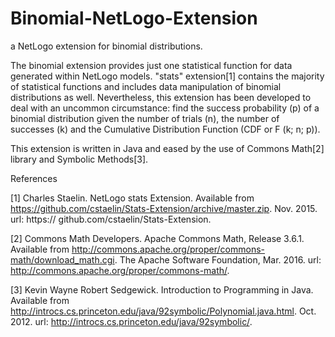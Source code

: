 # Binomial-NetLogo-Extension
a NetLogo extension for binomial distributions.

The binomial extension provides just one statistical function for data generated within NetLogo models. "stats" extension[1] contains the majority of statistical functions and includes data manipulation of binomial distributions as well. Nevertheless, this extension has been developed to deal with an uncommon circumstance:  find the success probability (p) of a binomial distribution given the number of trials (n), the number of successes (k) and the Cumulative Distribution Function (CDF or F (k; n; p)).

This extension is written in Java and eased by the use of Commons Math[2] library and Symbolic Methods[3].


References

[1] Charles Staelin. NetLogo stats Extension. Available from https://github.com/cstaelin/Stats-Extension/archive/master.zip. Nov. 2015. url: https:// github.com/cstaelin/Stats-Extension.

[2] Commons Math Developers. Apache Commons Math, Release 3.6.1. Available from http://commons.apache.org/proper/commons-math/download_math.cgi. The Apache Software Foundation, Mar. 2016. url: http://commons.apache.org/proper/commons-math/.

[3] Kevin Wayne Robert Sedgewick. Introduction to Programming in Java. Available from http://introcs.cs.princeton.edu/java/92symbolic/Polynomial.java.html. Oct. 2012. url: http://introcs.cs.princeton.edu/java/92symbolic/.
